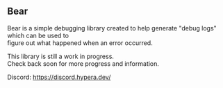 ## Bear
Bear is a simple debugging library created to help generate "debug logs" which can be used to  
figure out what happened when an error occurred.

This library is still a work in progress.  
Check back soon for more progress and information.  

Discord: https://discord.hypera.dev/